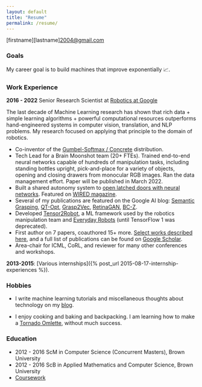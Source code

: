 ```yaml
---
layout: default
title: "Resume"
permalink: /resume/
---
```


\[firstname\]\[lastname\]2004@gmail.com

### Goals

My career goal is to build machines that improve exponentially 📈.

### Work Experience

**2016 - 2022**  Senior Research Scientist at [Robotics at Google](https://research.google/teams/brain/robotics/)

The last decade of Machine Learning research has shown that rich data + simple learning algorithms + powerful computational resources outperforms hand-engineered systems in computer vision, translation, and NLP problems. My research focused on applying that principle to the domain of robotics.

- Co-inventor of the [Gumbel-Softmax / Concrete](https://paperswithcode.com/method/gumbel-softmax) distribution.
- Tech Lead for a Brain Moonshot team (20+ FTEs). Trained end-to-end neural networks capable of hundreds of manipulation tasks, including standing bottles upright, pick-and-place for a variety of objects, opening and closing drawers from monocular RGB images. Ran the data management effort. Paper will be published in March 2022.
- Built a shared autonomy system to [open latched doors with neural networks](https://arxiv.org/abs/2202.07600). Featured on [WIRED magazine](https://www.wired.com/story/plaintext-alphabet-x-robots/).
- Several of my publications are featured on the Google AI blog: [Semantic Grasping](https://ai.googleblog.com/2017/07/teaching-robots-to-understand-semantic.html), [QT-Opt](https://ai.googleblog.com/2018/06/scalable-deep-reinforcement-learning.html), [Grasp2Vec](https://ai.googleblog.com/2018/12/grasp2vec-learning-object.html), [RetinaGAN](https://ai.googleblog.com/2021/06/toward-generalized-sim-to-real-transfer.html), [BC-Z](https://ai.googleblog.com/2022/02/can-robots-follow-instructions-for-new.html).
- Developed [Tensor2Robot](https://github.com/google-research/tensor2robot), a ML framework used by the robotics manipulation team and [Everyday Robots](https://everydayrobots.com/) (until TensorFlow 1 was deprecated).
- First author on 7 papers, coauthored 15+ more. [Select works described here](/projects), and a full list of publications can be found on [Google Scholar](https://scholar.google.com/citations?user=JOYf6ygAAAAJ&hl=en&oi=ao).
- Area-chair for ICML, CoRL, and reviewer for many other conferences and workshops.

**2013-2015**: [Various internships]({% post_url 2015-08-17-internship-experiences %}).

### Hobbies

- I write machine learning tutorials and miscellaneous thoughts about technology on my [blog](/).

- I enjoy cooking and baking and backpacking. I am learning how to make a [Tornado Omlette](https://youtu.be/HeB4UgfNDQc?t=177), without much success. 


### Education

- 2012 - 2016 ScM in Computer Science (Concurrent Masters), Brown University
- 2012 - 2016 ScB in Applied Mathematics and Computer Science, Brown University
- [Coursework](https://blog.evjang.com/2018/01/brown-cm.html)